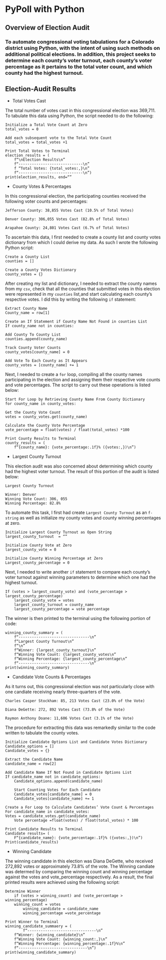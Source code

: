 # PyPoll with Python

## Overview of Election Audit 

### To automate congressional voting tabulations for a Colorado district using Python, with the intent of using such methods on additional political elections. In addition, this project seeks to determine each county’s voter turnout, each county’s voter percentage as it pertains to the total voter count, and which county had the highest turnout. 

## Election-Audit Results

* Total Votes Cast

The total number of votes cast in this congressional election was 369,711. To tabulate this data using Python, the script needed to do the following:

	Initialize a Total Vote Count at Zero
	total_votes = 0

	Add each subsequent vote to the Total Vote Count
	total_votes = total_votes +1

	Print Total Votes to Terminal
	election_results = (
		f“\nElection Results\n”
		f“-----------------------------\n”
		f “Total Votes: {total_votes:,}\n”
		f“-----------------------------\n”)
	print(election_results, end=“”

* County Votes & Percentages

In this congressional election, the participating counties received the following voter counts and percentages: 


	Jefferson County: 38,855 Votes Cast (10.5% of Total Votes)

	Denver County: 306,055 Votes Cast (82.8% of Total Votes)

	Arapahoe County: 24,801 Votes Cast (6.7% of Total Votes)


To ascertain this data, I first needed to create a county list and county votes dictionary from which I could derive my data. As such I wrote the following Python script: 

	Create a County List
	counties = []
	
	Create a County Votes Dictionary
	county_votes = {}

After creating my list and dictionary, I needed to extract the county names from my ``csv``, check that all the counties that submitted votes in this election were represented in my ``counties`` list,and start calculating each county’s respective votes. I did this by writing the following ``if`` statement: 

	Extract County Name
	County_name = row[1]
	
	Create an If Statement if County Name Not Found in counties List
	If county_name not in counties:

	Add County To County List
	counties.append(county_name) 

	Track County Voter Counts
	county_votes[county_name] = 0

	Add Vote To Each County as It Appears
	county_votes = [county_name] += 1
	

Next, I needed to create a ``for`` loop, compiling all the county names participating in the election and assigning them their respective vote counts and vote percentages. The script to carry out these operations is listed below: 

	Start For Loop by Retrieving County Name From County Dictionary
	for county_name in county_votes:

	Get the County Vote Count
	votes = county_votes.get(county_name)

	Calculate the County Vote Percentage
	vote_percentage = float(votes) / float(total_votes) *100

	Print County Results to Terminal
	county_results = (
		f“{county_name}: {vote_percentage:.1f}% ({votes:,})\n”)

* Largest County Turnout

This election audit was also concerned about determining which county had the highest voter turnout. The result of this portion of the audit is listed below: 
	
	Largest County Turnout
	
	Winner: Denver
	Winning Vote Count: 306, 055
	Winning Percentage: 82.8%

To automate this task, I first had create ``Largest County Turnout`` as an ``f-string`` as well as initialize my county votes and county winning percentages at zero. 

	Initialize Largest County Turnout as Open String
	largest_county_turnout  = “”
  
  	Initialize County Vote at Zero
	largest_county_vote = 0

	Initialize County Winning Percentage at Zero
	Largest_county_percentage = 0

Next, I needed to write another ``if`` statement to compare each county’s voter turnout against winning parameters to determine which one had the highest turnout. 

	If (votes > largest_county_vote) and (vote_percentage > largest_county_percentage)
		largest_county_vote = votes
		largest_county_turnout = county_name
		largest_county_percentage = vote percentage

The winner is then printed to the terminal using the following portion of code:

	winning_county_summary = (
		f“--------------------------------\n”
		f“Largest County Turnout\n”
		f“\n”
		f“Winner: {largest_county_turnout}\n”
		f“Winning Vote Count: {largest_county_votes\n”
		f“Winning Percentage: {largest_county_percentage\n”
		f“--------------------------------\n”
	print(winning_county_summary)

* Candidate Vote Counts & Percentages

As it turns out, this congressional election was not particularly close with one candiate receiving nearly three-quarters of the vote. 

	Charles Casper Stockham: 85, 213 Votes Cast (23.0% of the Vote)

	Diana DeGette: 272, 892 Votes Cast (73.8% of the Vote)

	Raymon Anthony Doane: 11,606 Votes Cast (3.1% of the Vote)

The procedure for extracting this data was remarkedly similar to the code written to tabulate the county votes. 

	Initialize Candidate Options List and Candidate Votes Dictionary
	Candidate_options = []
	Candidate_votes = {}

	Extract the Candidate Name
	candidate_name = row[2]

	Add Candidate Name If Not Found in Candidate Options List
	If candidate_name not in candidate_options: 
		Candidate_options.append(candidate_name)

		Start Counting Votes for Each Candidate
		Candidate_votes[candidate_name] = 0
		Candidate_votes[candidate_name] += 1

    Create a For Loop to Calculate Candidates’ Vote Count & Percentages
    For candidate_name in candidate_votes:
	Votes = candidate_votes.get(candidate_name)
      	Vote percentage =float(votes) / float(total_votes) * 100

    Print Candidate Results to Terminal
    Candidate results= (
	    F“{candidate_name}: {vote_percentage:.1f}% ({votes:,})\n”)
    Print(candidate_results)

* Winning Candidate

The winning candidate in this election was Diana DeGette, who received 272,892 votes or approximately 73.8% of the vote. The Winning candiate was determed by comparing the winning count and winning percentage against the votes and vote_percentage respectively. As a result, the final printed results were achieved using the following script:
	
	Determine Winner
    	if (votes > winning_count) and (vote_percentage > winning_percentage)
		winning_count = votes
      		winning_candidate = candidate_name
      		winning_percentage =vote_percentage

	Print Winner to Terminal
	winning_candidate_summaery = (
    		f“-------------------------------\n”
		f“Winner: {winning_candidate}\n”
		f“Winning Vote Count: {winning_count:,}\n”
		f“Winning Percentage: {winning_percentage:.1f}%\n”
		f“-------------------------------\n”)
	print(winning_candidate_summary)
